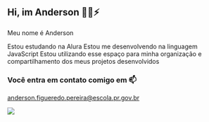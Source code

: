 ## Hi, im Anderson 🥇🤟⚡

Meu nome é Anderson

Estou estudando na Alura
Estou me desenvolvendo na linguagem JavaScript
Estou utilizando esse espaço para minha organização e compartilhamento dos meus projetos desenvolvidos

### Você entra em contato comigo em 📫

anderson.figueredo.pereira@escola.pr.gov.br

![](https://media1.tenor.com/m/z6w8CTZkniAAAAAC/galo-cego.gif)
